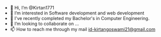 - 👋 Hi, I’m @Kirtan1771
- 👀 I’m interested in Software development and web development
- 🌱 I've recently completed my Bachelor's in Computer Engineering.
- 💞️ I’m looking to collaborate on ...
- 📫 How to reach me through my mail id-kirtangoswami21@gmail.com

<!---
Kirtan1771/Kirtan1771 is a ✨ special ✨ repository because its `README.md` (this file) appears on your GitHub profile.
You can click the Preview link to take a look at your changes.
--->
